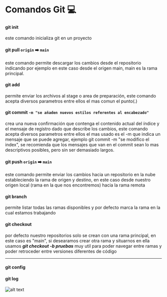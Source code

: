 # Comandos Git :computer:

#### git init 
<p>este comando inicializa git en un proyecto</p>

#### git pull `origin` :arrow_right: `main`
<p>este comando permite descargar los cambios desde el repositorio indicando por ejemplo en este caso desde el origen main, main es la rama principal.</p>

#### git add 
<p>permite enviar los archivos al stage o area de preparación, este comando acepta diversos parametros entre ellos el mas comun el punto(.)</p>

#### git commit `-m "se añaden nuevos estilos referentes al encabezado"`
<p>crea una nueva confirmación que contenga el contenido actual del índice y el mensaje de registro dado que describe los cambios, este comando acepta diversos parametros entre ellos el mas usado es el -m que indica un mensaje que se puede agregar, ejemplo git commit -m "se modifico el index", se recomienda que los mensajes que van en el commit sean lo mas descriptivos posibles, pero sin ser demasiado largos.</p>

#### git push `origin` :arrow_right: `main`
<p>este comando permite enviar los cambios hacia un repositorio en la nube estableciendo la rama de origen y destino, en este caso desde nuestro origen local (rama en la que nos encontremos) hacia la rama remota</p>

#### git branch
<p>permite listar todas las ramas disponibles y por defecto marca la rama en la cual estamos trabajando</p>

#### git checkout
<p>por defecto nuestro repositorios solo se crean con una rama principal, en este caso es "main", si desearamos crear otra rama y situarnos en ella usamos 
<em><b> git checkout -b pruebas</b></em> muy util para poder navegar entre ramas y poder retroceder entre versiones diferentes de código</p>

---
#### git config
#### git log

![alt text](https://miro.medium.com/max/650/1*zzvdRmHGGXONZpuQ2FeqsQ.png "Git")
